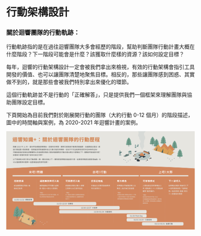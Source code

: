# 行動架構設計

### 關於迴響團隊的行動軌跡：

行動軌跡指的是在過往迴響團隊大多會經歷的階段，幫助判斷團隊行動計畫大概在什麼階段？下一階段可能會是什麼？該獲取什麼樣的資源？該如何設定目標？

每年，迴響的行動架構設計一定會被我們拿出來檢視，有效的行動架構會指引工具開發的價值、也可以讓團隊清楚地聚焦目標。相反的，那些讓團隊感到困惑、其實做不到的，就是那些會被我們特別拿出來優化的環節。

這個行動軌跡並不是行動的「正確解答」，只是提供我們一個框架來理解團隊與協助團隊設定目標。

下頁開始為目前我們對於剛展開行動的團隊（大約行動 0-12 個月）的階段描述，圖中的時間軸與案例，為 2020-2021 年迴響計畫的案例。

![&#x884C;&#x52D5;&#x6B77;&#x7A0B;&#x7E3D;&#x89BD;&#xFF0C;&#x4E0B;&#x9801;&#x958B;&#x59CB;&#x6709;&#x5C40;&#x90E8;&#x9AD8;&#x6E05;&#x7248;](../../.gitbook/assets/14575cmpvc-he-cheng-ban-liang-fen-hang-dong-jie-duan-da-tu-.png)

